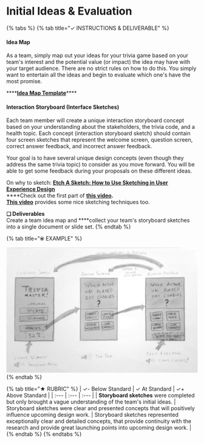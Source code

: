 # Initial Ideas & Evaluation

{% tabs %}
{% tab title="✓  INSTRUCTIONS & DELIVERABLE" %}
#### Idea Map

As a team, simply map out your ideas for your trivia game based on your team's interest and the potential value \(or impact\) the idea may have with your target audience. There are no strict rules on how to do this. You simply want to entertain all the ideas and begin to evaluate which one's have the most promise.

\*\*\*\*[**Idea Map Template**](https://docs.google.com/drawings/d/1GgfjGPcJrnFnKk6FPTni_F32g2MlhxaJXBVnca0Lrq0/edit?usp=sharing)\*\*\*\*

#### Interaction Storyboard \(Interface Sketches\)

Each team member will create a unique interaction storyboard concept based on your understanding about the stakeholders, the trivia code, and a health topic. Each concept \(interaction storyboard sketch\) should contain four screen sketches that represent the welcome screen, question screen, correct answer feedback, and incorrect answer feedback.

Your goal is to have several unique design concepts \(even though they address the same trivia topic\) to consider as you move forward. You will be able to get some feedback during your proposals on these different ideas.

On why to sketch: [**Etch A Sketch: How to Use Sketching in User Experience Design**](https://www.interaction-design.org/literature/article/etch-a-sketch-how-to-use-sketching-in-user-experience-design)  
****Check out the first part of [**this video**](https://www.youtube.com/watch?v=LskLyDOSfAc)**.**  
[**This video**](https://www.youtube.com/watch?v=MwidSAlbEB8) provides some nice sketching techniques too.

**❏ Deliverables**  
Create a team idea map and ****collect your team's storyboard sketches into a single document or slide set.
{% endtab %}

{% tab title="⦿ EXAMPLE" %}


![](../../.gitbook/assets/interface-storyboard-example%20%281%29.jpg)
{% endtab %}

{% tab title="★  RUBRIC" %}
| ✓-  Below Standard | ✓  At Standard | ✓+  Above Standard |
| :--- | :--- | :--- |
| **Storyboard sketches** were completed but only brought a vague understanding of the team's initial ideas. | Storyboard sketches were clear and presented concepts that will positively influence upcoming design work. | Storyboard sketches represented exceptionally clear and detailed concepts, that provide continuity with the research and provide great launching points into upcoming design work. |
{% endtab %}
{% endtabs %}

